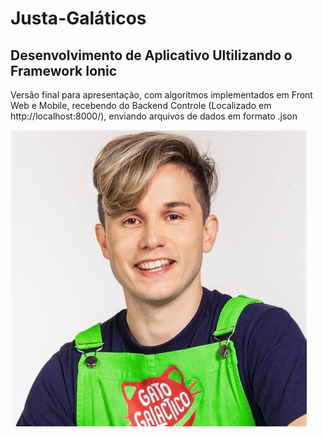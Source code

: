 # Justa-Galáticos
Desenvolvimento de Aplicativo Ultilizando o Framework Ionic
-------
Versão final para apresentação, com algoritmos implementados em Front Web e Mobile, recebendo do Backend Controle (Localizado em http://localhost:8000/), enviando arquivos de dados em formato .json

![foto](th.jpeg)